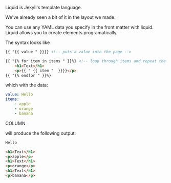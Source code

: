 ---
---

Liquid is Jekyll's template language.

We've already seen a bit of it in the layout we made.

You can use any YAML data you specify in the front matter with liquid. Liquid allows you to create elements programatically.

The syntax looks like

``` HTML
{{ "{{ value " }}}} <!-- puts a value into the page -->

{{ "{% for item in items " }}%} <!-- loop through items and repeat the content inside -->
    <h1>Text</h1>
    <p>{{ " {{ item "  }}}}</p>
{{ "{% endfor " }}%}
```

which with the data:

``` yaml
value: Hello
items:
    - apple
    - orange
    - banana
```

COLUMN

will produce the following output:

``` HTML
Hello

<h1>Text</h1>
<p>apple</p>
<h1>Text</h1>
<p>orange</p>
<h1>Text</h1>
<p>banana</p>
```
